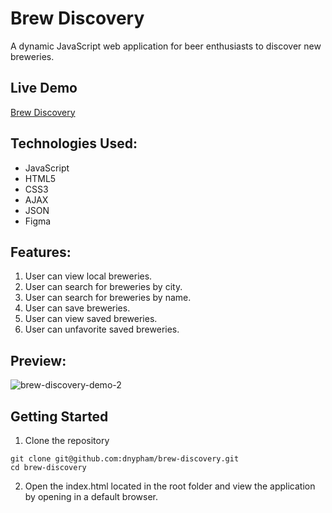 # Brew Discovery

A dynamic JavaScript web application for beer enthusiasts to discover new breweries.

## Live Demo

[Brew Discovery](https://dnypham.github.io/brew-discovery/)

## Technologies Used:
  - JavaScript
  - HTML5
  - CSS3
  - AJAX
  - JSON
  - Figma

## Features:
  1. User can view local breweries.
  2. User can search for breweries by city.
  3. User can search for breweries by name.
  4. User can save breweries.
  5. User can view saved breweries.
  6. User can unfavorite saved breweries.

## Preview:
![brew-discovery-demo-2](https://user-images.githubusercontent.com/85265067/154155503-26681b2e-15cd-482a-b3d5-eb6bd72263a9.gif)


## Getting Started
  1. Clone the repository
  
    
    git clone git@github.com:dnypham/brew-discovery.git
    cd brew-discovery
    
   2. Open the index.html located in the root folder and view the application by opening in a default browser.
